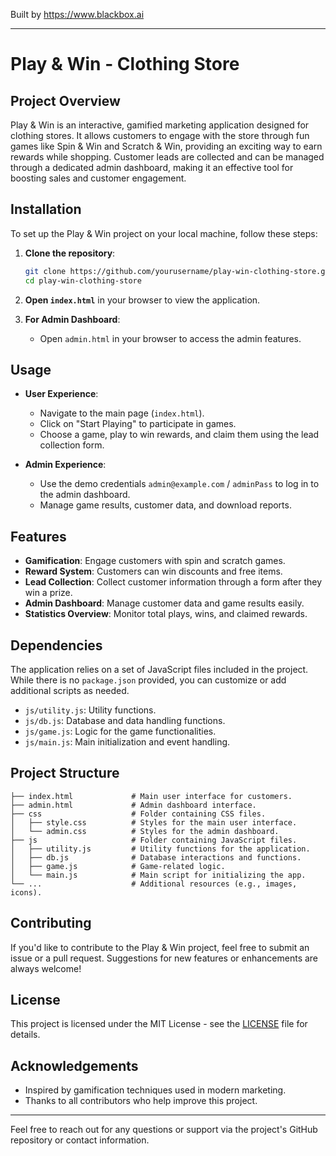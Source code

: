 
Built by https://www.blackbox.ai

---

# Play & Win - Clothing Store

## Project Overview
Play & Win is an interactive, gamified marketing application designed for clothing stores. It allows customers to engage with the store through fun games like Spin & Win and Scratch & Win, providing an exciting way to earn rewards while shopping. Customer leads are collected and can be managed through a dedicated admin dashboard, making it an effective tool for boosting sales and customer engagement.

## Installation
To set up the Play & Win project on your local machine, follow these steps:

1. **Clone the repository**:
   ```bash
   git clone https://github.com/yourusername/play-win-clothing-store.git
   cd play-win-clothing-store
   ```

2. **Open `index.html`** in your browser to view the application.

3. **For Admin Dashboard**:
   - Open `admin.html` in your browser to access the admin features.

## Usage
- **User Experience**:
  - Navigate to the main page (`index.html`).
  - Click on "Start Playing" to participate in games.
  - Choose a game, play to win rewards, and claim them using the lead collection form.
  
- **Admin Experience**:
  - Use the demo credentials `admin@example.com` / `adminPass` to log in to the admin dashboard.
  - Manage game results, customer data, and download reports.

## Features
- **Gamification**: Engage customers with spin and scratch games.
- **Reward System**: Customers can win discounts and free items.
- **Lead Collection**: Collect customer information through a form after they win a prize.
- **Admin Dashboard**: Manage customer data and game results easily.
- **Statistics Overview**: Monitor total plays, wins, and claimed rewards.

## Dependencies
The application relies on a set of JavaScript files included in the project. While there is no `package.json` provided, you can customize or add additional scripts as needed.

- `js/utility.js`: Utility functions.
- `js/db.js`: Database and data handling functions.
- `js/game.js`: Logic for the game functionalities.
- `js/main.js`: Main initialization and event handling.

## Project Structure
```
├── index.html             # Main user interface for customers.
├── admin.html             # Admin dashboard interface.
├── css                    # Folder containing CSS files.
│   ├── style.css          # Styles for the main user interface.
│   └── admin.css          # Styles for the admin dashboard.
├── js                     # Folder containing JavaScript files.
│   ├── utility.js         # Utility functions for the application.
│   ├── db.js              # Database interactions and functions.
│   ├── game.js            # Game-related logic.
│   └── main.js            # Main script for initializing the app.
└── ...                    # Additional resources (e.g., images, icons).
```

## Contributing
If you'd like to contribute to the Play & Win project, feel free to submit an issue or a pull request. Suggestions for new features or enhancements are always welcome!

## License
This project is licensed under the MIT License - see the [LICENSE](LICENSE) file for details.

## Acknowledgements
- Inspired by gamification techniques used in modern marketing.
- Thanks to all contributors who help improve this project.

--- 
Feel free to reach out for any questions or support via the project's GitHub repository or contact information.